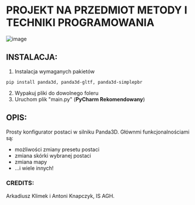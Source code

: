 # PROJEKT NA PRZEDMIOT METODY I TECHNIKI PROGRAMOWANIA

![image](https://github.com/user-attachments/assets/7465d2b9-496a-4a7f-a5a9-01defc888311)
## INSTALACJA:
1. Instalacja wymaganych pakietów
```
pip install panda3d, panda3d-gltf, panda3d-simplepbr
```
2. Wypakuj pliki do dowolnego foleru
3. Uruchom plik "main.py" (__PyCharm Rekomendowany__)
## OPIS:
Prosty konfigurator postaci w silniku Panda3D.
Głównmi funkcjonalnościami są:
* możliwości zmiany presetu postaci
* zmiana skórki wybranej postaci
* zmiana mapy
* ...i wiele innych!
### CREDITS:
Arkadiusz Klimek i Antoni Knapczyk, IS AGH.
